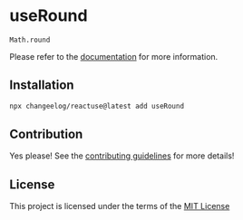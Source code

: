 # useRound

`Math.round`

Please refer to the [documentation](#) for more information.

## Installation

```bash
npx changeelog/reactuse@latest add useRound
```

## Contribution

Yes please! See the [contributing guidelines](#) for more details!

## License

This project is licensed under the terms of the [MIT License](/LICENSE)
